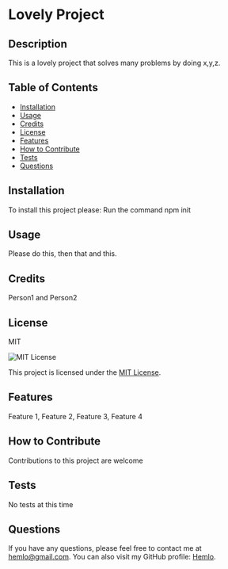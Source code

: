 # Lovely Project 

## Description
  This is a lovely project that solves many problems by doing x,y,z. 

## Table of Contents
- [Installation](#installation)
- [Usage](#usage)
- [Credits](#credits)
- [License](#license)
- [Features](#features)
- [How to Contribute](#how-to-contribute)
- [Tests](#tests)
- [Questions](#questions)

## Installation
To install this project please: Run the command npm init

## Usage
Please do this, then that and this.

## Credits
Person1 and Person2

## License
MIT

![MIT License](https://img.shields.io/badge/License-MIT-blue.svg)

This project is licensed under the [MIT License](https://opensource.org/licenses/MIT).


## Features
Feature 1, Feature 2, Feature 3, Feature 4 

## How to Contribute
Contributions to this project are welcome

## Tests
No tests at this time

## Questions
If you have any questions, please feel free to contact me at hemlo@gmail.com. You can also visit my GitHub profile: [Hemlo](https://github.com/Hemlo).
